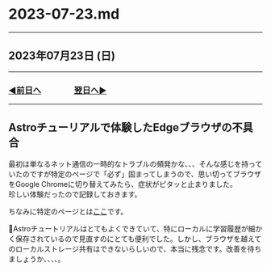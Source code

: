 # 2023-07-23.md

---

## 2023年07月23日 (日)

---

### [◀️前日へ](https://github.com/yuasys/chatty-journal/blob/main/2023/07/2023-07-22.md)&emsp;&emsp;&emsp;&emsp;[翌日へ▶️](https://github.com/yuasys/chatty-journal/blob/main/2023/07/2023-07-24.md)

---

## Astroチューリアルで体験したEdgeブラウザの不具合

最初は単なるネット通信の一時的なトラブルの頻発かな、、、そんな感じを持っていたのですが特定のページで「必ず」固まってしまうので、思い切ってブラウザをGoogle Chromeに切り替えてみたら、症状がピタッと止まりました。  
珍しい体験だったので記録しておきます。  

ちなみに特定のページとは[ここ](https://docs.astro.build/ja/tutorial/5-astro-api/1/)です。  

📌Astroチュートリアルはとてもよくできていて、特にローカルに学習履歴が細かく保存されているので見直すのにとても便利でした。しかし、ブラウザを越えてのローカルストレージ共有はできないらしいので、本当に残念です。改善を待ちましょうか、、、、。

